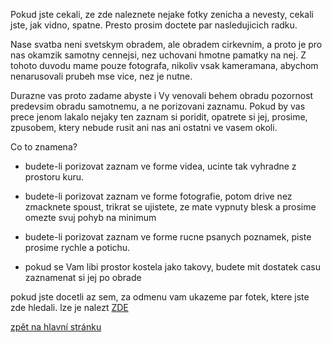 Pokud jste cekali, ze zde naleznete nejake fotky zenicha a nevesty,
cekali jste, jak vidno, spatne. Presto prosim doctete par nasledujicich radku.

Nase svatba neni svetskym obradem, ale obradem cirkevnim, a proto
je pro nas okamzik samotny cennejsi, nez uchovani hmotne pamatky na nej.
Z tohoto duvodu mame pouze fotografa, nikoliv vsak kameramana, abychom nenarusovali
prubeh mse vice, nez je nutne.

Durazne vas proto zadame abyste i Vy venovali behem obradu pozornost
predevsim obradu samotnemu, a ne porizovani zaznamu. Pokud by vas prece
jenom lakalo nejaky ten zaznam si poridit, opatrete si jej, prosime, zpusobem,
ktery nebude rusit ani nas ani ostatni ve vasem okoli.

Co to znamena?


 * budete-li porizovat zaznam ve forme videa, ucinte tak vyhradne z prostoru kuru.

 * budete-li porizovat zaznam ve forme fotografie, potom drive nez zmacknete spoust,
 trikrat se ujistete, ze mate vypnuty blesk a prosime omezte svuj pohyb na minimum

 * budete-li porizovat zaznam ve forme rucne psanych poznamek, piste prosime rychle a potichu.

 * pokud se Vam libi prostor kostela jako takovy,
 budete mit dostatek casu zaznamenat si jej po obrade

pokud jste docetli az sem, za odmenu vam ukazeme par fotek, ktere jste zde hledali.
lze je nalezt [ZDE](./galery/All.md)

[zpět na hlavní stránku](./IntroPage.md)